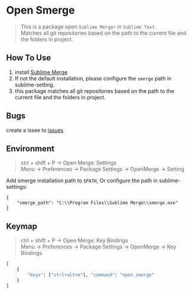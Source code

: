 # Open Smerge
> This is a package open `Sublime Merger` in `Sublime Text`.  
> Matches all git repositories based on the path to the current file and the folders in project.  


## How To Use
1. install [Sublime Merge](https://www.sublimemerge.com/)
2. If not the default installation, please configure the `smerge` path in sublime-setting.
3. this package matches all git repositories based on the path to the current file and the folders in project.  


## Bugs  
create a issee to [issues](https://github.com/FloydaGithub/open-smerge/issues)  


## Environment
> ctrl + shift + P -> Open Merge: Settings  
> Menu -> Preferences -> Package Settings -> OpenMerge -> Setting  

Add smerge installation path to `$PATH`, Or configure the path in sublime-settings:  
```
{
    "smerge_path": "C:\\Program Files\\Sublime Merge\\smerge.exe"
}
```


## Keymap  
> ctrl + shift + P -> Open Merge: Key Bindings  
> Menu -> Preferences -> Package Settings -> OpenMerge -> Key Bindings  

```py
[
    { 
        "keys": ["ctrl+alt+m"], "command": "open_smerge"
    }
]

```
